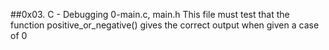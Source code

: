 ##0x03. C - Debugging
0-main.c, main.h This file must test that the function positive_or_negative() gives the correct output when given a case of 0
